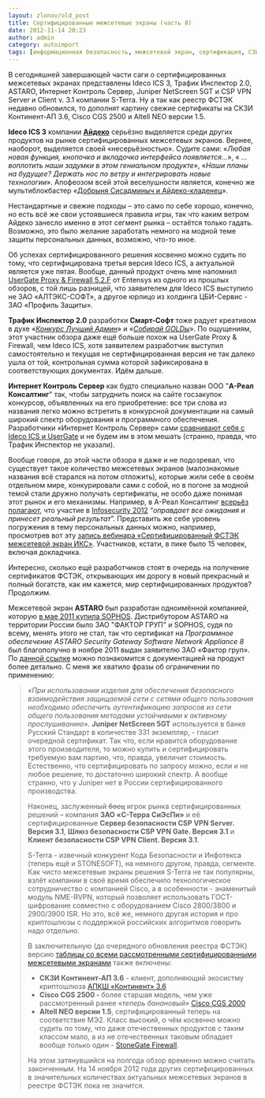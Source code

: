```yaml
---
layout: zlonov/old_post
title: Сертифицированные межсетевые экраны (часть 8)
date: 2012-11-14 20:23
author: admin
category: autoimport
tags: [информационная безопасность, межсетевой экран, сертификация, СЗИ]
---
```

В сегодняшней завершающей части саги о сертифицированных межсетевых экранах представлены Ideco ICS 3, Трафик Инспектор 2.0, ASTARO, Интернет Контроль Сервер, Juniper NetScreen 5GT и CSP VPN Server и Client v. 3.1 компании S-Terra. Ну а так как реестр ФСТЭК недавно обновился, то дополнят картину свежие сертификаты на СКЗИ Континент-АП 3.6, Cisco CGS 2500 и Altell NEO версии 1.5.

<strong>Ideco ICS 3</strong> компании <a href="http://www.ideco-software.ru/" target="_blank"><strong>Айдеко</strong></a> серьёзно выделяется среди других продуктов на рынке сертифицированных межсетевых экранов. Вернее, наоборот, выделяется своей «несерьёзностью». Судите сами: «<i>Любая новая функция, кнопочка и вкладочка интерфейса появляется...</i>», «<i> …воплотить наши задумки в этом гениальном продукте</i>», «<i>Наши планы на будущее? Держать нос по ветру и интегрировать новые технологии</i>». Апофеозом всей этой веселушности является, конечно же мультиблокбастер «<a href="http://www.youtube.com/watch?feature=player_embedded&amp;v=6KOYrvl-jGA" target="_blank">Добрыня Сисадминыч и Айдеко-кладенец</a>».

Нестандартные и свежие подходы – это само по себе хорошо, конечно, но есть всё же свои устоявшиеся правила игры, так что каким ветром Айдеко занесло именно в этот сегмент рынка – остаётся только гадать. Возможно, это было желание заработать немного на модной теме защиты персональных данных, возможно, что-то иное.

Об успехах сертифицированного решения косвенно можно судить по тому, что сертифицирована третья версия Ideco ICS, а актуальной является уже пятая. Вообще, данный продукт очень мне напомнил <a href="http://zlonov.blogspot.ru/2012/06/5.html#UserGate" target="_blank">UserGate Proxy &amp; Firewall 5.2.F</a> от Entensys из одного из прошлых обзоров, с той лишь разницей, что заявителем для Ideco ICS выступило не ЗАО «АЛТЭКС-СОФТ», а другое юрлицо из холдинга ЦБИ-Сервис - ЗАО «Профиль Защиты».

<strong>Трафик Инспектор 2.0</strong> разработки <strong>Смарт-Софт</strong> тоже радует креативом в духе «<a href="http://www.smart-soft.ru/ru/company/events/news/?id=1736" target="_blank"><i>Конкурс Лучший Админ</i></a>» и «<i><a href="http://www.smart-soft.ru/ru/company/events/news/?id=1802" target="_blank">Собирай GOLDы</a></i>». По ощущениям, этот участник обзора даже ещё больше похож на UserGate Proxy &amp; Firewall, чем Ideco ICS, хотя заявителем разработчик выступил самостоятельно и текущая не сертифицированная версия не так далеко ушла от той, контрольная сумма которой зафиксирована в соответствующих документах. Идём дальше.

<strong>Интернет Контроль Сервер</strong> как будто специально назван ООО "<strong>А-Реал Консалтинг</strong>" так, чтобы затруднить поиск на сайте госзакупок конкурсов, объявленных на его приобретение: все три слова из названия легко можно встретить в конкурсной документации на самый широкий спектр оборудования и программного обеспечения. Разработчики «Интернет Контроль Сервер» сами <a href="http://xserver.a-real.ru/description/benefits.php#tab2_content" target="_blank">сравнивают себя с Ideco ICS и UserGate</a> и не будем им в этом мешать (странно, правда, что Трафик Инспектор не указали).

Вообще говоря, до этой части обзора я даже и не подозревал, что существует такое количество межсетевых экранов (малознакомые названия всё старался на потом отложить), которые жили себе в своём отдельном мире, конкурировали сами с собой, но в погоне за модной темой стали дружно получать сертификаты, не особо даже понимая этот рынок и его механизмы. Например, в А-Реал Консалтинг <a href="http://xserver.a-real.ru/news/128/" target="_blank">всерьёз полагают</a>, что участие в <a href="/2012/10/minus_three_thousand_one_hundred_visitors_in_2013/">Infosecurity 2012</a> “<i>оправдает все ожидания и принесет реальный результат</i>”. Представить же себе уровень погружения в тему персональных данных можно, например, просмотрев вот эту <a href="http://my.comdi.com/record/84026/?i=7f419724f1b3d4a69bdd1fa0bd58b525" target="_blank">запись вебинара «Сертифицированный ФСТЭК межсетевой экран ИКС»</a>. Участников, кстати, в пике было 15 человек, включая докладчика.

Интересно, сколько ещё разработчиков стоят в очередь на получение сертификатов ФСТЭК, открывающих им дорогу в новый прекрасный и полный богатств, как им кажется, мир сертифицированных продуктов? Продолжим.

Межсетевой экран <strong>ASTARO </strong>был разработан одноимённой компанией, которую <a href="http://www.cybersecurity.ru/crypto/122248.html" target="_blank">в мае 2011 купила SOPHOS</a>. Дистрибутором ASTARO на территории России было ЗАО "ФАКТОР ГРУП" и SOPHOS, судя по всему, менять этого не стал, так что сертификат на <i>Программное обеспечение ASTARO Security Gateway Software Network Appliance 8</i> был благополучно в ноябре 2011 выдан заявителю ЗАО «Фактор груп». По <a href="ftp://inus:asg@ftp.fgts.ru/iNUS-aSG/Docs-iNUS-aSG-Rus" target="_blank">данной ссылке</a> можно познакомится с документацией на продукт более детально. С меня же хватило фразы об ограничении по применению:
<blockquote>«<i>При использовании изделия для обеспечения безопасного взаимодействия защищаемой сети с сетями общего пользования необходимо обеспечить аутентификацию запросов из сети общего пользования методами устойчивыми к активному прослушиванию</i>».
<strong>Juniper NetScreen 5GT</strong> используется в банке Русский Стандарт в количестве 331 экземпляр, - гласит очередной сертификат. Так что, если нравится оборудование этого производителя, то можно купить и сертифицировать требуемую вам партию, что, правда, увеличит стоимость. Естественно, что сертифицировать по запросу можно, если и не любое решение, то достаточно широкий спектр. А вообще странно, что у Juniper нет в России сертифицированного производства.

Наконец, заслуженный <span style="text-decoration: line-through;">боец</span> игрок рынка сертифицированных решений – компания <strong>ЗАО «С-Терра СиЭсПи»</strong> и её сертифицированные <strong>Сервер безопасности CSP VPN Server. Версия 3.1</strong>, <strong>Шлюз безопасности CSP VPN Gate. Версия 3.1</strong> и <strong>Клиент безопасности CSP VPN Client. Версия 3.1</strong>.

S-Terra - извечный конкурент Кода Безопасности и Инфотекса (теперь ещё и STONESOFT), на немного другом, правда, сегменте. Как чисто межсетевые экраны решения S-Terra не так популярны, взлёт компании в своё время обеспечило технологическое сотрудничество с компанией Cisco, а в особенности - знаменитый модуль NME-RVPN, который позволяет использовать ГОСТ-шифрование совместно с оборудованием Cisco 2800/3800 и 2900/3900 ISR. Но это, всё же, немного другая история и про криптошлюзы с поддержкой российских алгоритмов говорить надо отдельно.

В заключительную (до очередного обновления реестра ФСТЭК) версию <a href="http://www.scribd.com/doc/109809427/" target="_blank">таблицы со всеми рассмотренными сертифицированными межсетевыми экранами</a> также включены:
<ul>
	<li><strong>СКЗИ Континент-АП 3.6</strong> - клиент, дополняющий экосистму криптошлюза <a href="/2012/10/certified_firewalls_part7/#Continent36">АПКШ «Континент» 3.6</a></li>
	<li><strong>Cisco CGS 2500 - </strong>более старшая модель, чем уже рассмотренный ранее «<i>теперь банановый</i>» <a href="/2012/10/certified_firewalls_part7/#CGR2000">Cisco CGS 2000</a></li>
	<li><strong>Altell NEO версии 1.5</strong>, сертифицированный теперь на соответствие МЭ2. Класс высокий, о чём косвенно можно судить по тому, что даже отечественных продуктов с таким классом мало, а из не отечественных таковым обладает вообще только один - <a href="/2012/10/certified_firewalls_part7/#StoneGate">StoneGate Firewall</a>.</li>
</ul>
На этом затянувшийся на полгода обзор временно можно считать законченным. На 14 ноября 2012 года других сертифицированных в значительных количествах актуальных межсетевых экранов в реестре ФСТЭК пока не значится.
